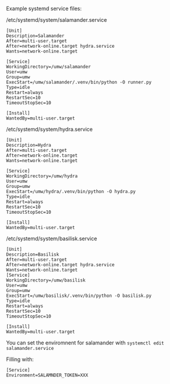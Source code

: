Example systemd service files:

/etc/systemd/system/salamander.service
```
[Unit]
Description=Salamander
After=multi-user.target
After=network-online.target hydra.service
Wants=network-online.target

[Service]
WorkingDirectory=/umw/salamander
User=umw
Group=umw
ExecStart=/umw/salamander/.venv/bin/python -O runner.py
Type=idle
Restart=always
RestartSec=10
TimeoutStopSec=10

[Install]
WantedBy=multi-user.target
```

/etc/systemd/system/hydra.service
```
[Unit]
Description=Hydra
After=multi-user.target
After=network-online.target
Wants=network-online.target

[Service]
WorkingDirectory=/umw/hydra
User=umw
Group=umw
ExecStart=/umw/hydra/.venv/bin/python -O hydra.py
Type=idle
Restart=always
RestartSec=10
TimeoutStopSec=10

[Install]
WantedBy=multi-user.target
```

/etc/systemd/system/basilisk.service
```
[Unit]
Description=Basilisk
After=multi-user.target
After=network-online.target hydra.service
Wants=network-online.target
[Service]
WorkingDirectory=/umw/basilisk
User=umw
Group=umw
ExecStart=/umw/basilisk/.venv/bin/python -O basilisk.py
Type=idle
Restart=always
RestartSec=10
TimeoutStopSec=10

[Install]
WantedBy=multi-user.target
```

You can set the enviromnent for salamander with `systemctl edit salamander.service`

Filling with:

```
[Service]
Environment=SALAMNDER_TOKEN=XXX
```
